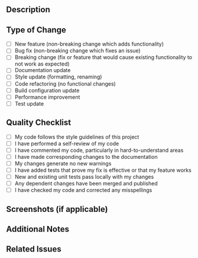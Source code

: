 ## Description
<!-- Provide a brief description of the changes in this PR -->

## Type of Change
<!-- Put an `x` in all the boxes that apply -->

- [ ] New feature (non-breaking change which adds functionality)
- [ ] Bug fix (non-breaking change which fixes an issue)
- [ ] Breaking change (fix or feature that would cause existing functionality to not work as expected)
- [ ] Documentation update
- [ ] Style update (formatting, renaming)
- [ ] Code refactoring (no functional changes)
- [ ] Build configuration update
- [ ] Performance improvement
- [ ] Test update

## Quality Checklist
<!-- Put an `x` in all the boxes that apply -->

- [ ] My code follows the style guidelines of this project
- [ ] I have performed a self-review of my code
- [ ] I have commented my code, particularly in hard-to-understand areas
- [ ] I have made corresponding changes to the documentation
- [ ] My changes generate no new warnings
- [ ] I have added tests that prove my fix is effective or that my feature works
- [ ] New and existing unit tests pass locally with my changes
- [ ] Any dependent changes have been merged and published
- [ ] I have checked my code and corrected any misspellings

## Screenshots (if applicable)
<!-- Add screenshots to help explain your changes -->

## Additional Notes
<!-- Add any additional notes or context about the PR here -->

## Related Issues
<!-- Link to any related issues here using the syntax: Closes #123 --> 